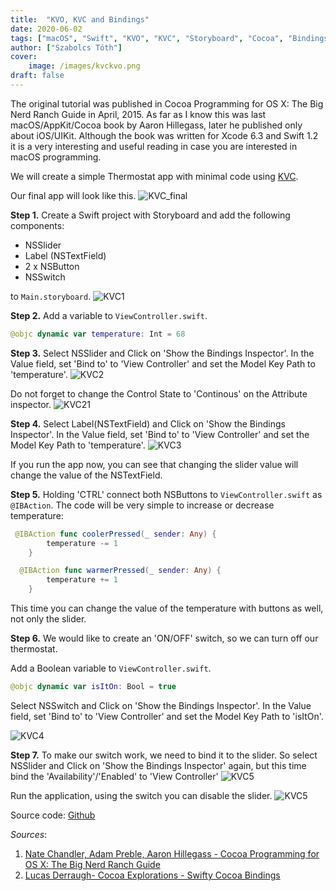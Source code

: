```yaml
---
title:  "KVO, KVC and Bindings"
date: 2020-06-02
tags: ["macOS", "Swift", "KVO", "KVC", "Storyboard", "Cocoa", "Bindings"]
author: ["Szabolcs Tóth"]
cover:
    image: /images/kvckvo.png
draft: false
---
```


The original tutorial was published in Cocoa Programming for OS X: The Big Nerd Ranch Guide in April, 2015. As far as I know this was last macOS/AppKit/Cocoa book by Aaron Hillegass, later he published only about iOS/UIKit. Although the book was written for Xcode 6.3 and Swift 1.2 it is a very interesting and useful reading in case you are interested in macOS programming.

We will create a simple Thermostat app with minimal code using [KVC](https://developer.apple.com/library/archive/documentation/General/Conceptual/DevPedia-CocoaCore/KeyValueCoding.html).

Our final app will look like this.
![KVC_final](/images/KVC.png)

**Step 1.**
Create a Swift project with Storyboard and add the following components:
- NSSlider
- Label (NSTextField)
- 2 x NSButton
- NSSwitch

 to ```Main.storyboard```.
![KVC1](/images/KVC1.png)

**Step 2.**
Add a variable to ```ViewController.swift```.
```swift
@objc dynamic var temperature: Int = 68
```

**Step 3.**
Select NSSlider and Click on 'Show the Bindings Inspector'.
In the Value field, set 'Bind to' to 'View Controller' and set the Model Key Path to 'temperature'.
![KVC2](/images/KVC2.png)

Do not forget to change the Control State to 'Continous' on the Attribute inspector.
![KVC21](/images/KVC21.png)

**Step 4.**
Select Label(NSTextField) and Click on 'Show the Bindings Inspector'.
In the Value field, set 'Bind to' to 'View Controller' and set the Model Key Path to 'temperature'.
![KVC3](/images/KVC3.png)

If you run the app now, you can see that changing the slider value will change the value of the NSTextField.

**Step 5.**
Holding 'CTRL' connect both NSButtons to ```ViewController.swift``` as ```@IBAction```.
The code will be very simple to increase or decrease temperature:
```swift
 @IBAction func coolerPressed(_ sender: Any) {
        temperature -= 1
    }
 ```

```swift
  @IBAction func warmerPressed(_ sender: Any) {
        temperature += 1
    }
```

This time you can change the value of the temperature with buttons as well, not only the slider.

**Step 6.**
We would like to create an 'ON/OFF' switch, so we can turn off our thermostat.

Add a Boolean variable to ```ViewController.swift```.

```swift
@objc dynamic var isItOn: Bool = true
```

Select NSSwitch and Click on 'Show the Bindings Inspector'.
In the Value field, set 'Bind to' to 'View Controller' and set the Model Key Path to 'isItOn'.

![KVC4](/images/KVC4.png)

**Step 7.**
To make our switch work, we need to bind it to the slider. So select NSSlider and Click on 'Show the Bindings Inspector' again, but this time bind the 'Availability'/'Enabled' to 'View Controller'
![KVC5](/images/KVC5.png)

Run the application, using the switch you can disable the slider.
![KVC5](/images/KVC6.png)

Source code: [Github](https://github.com/kicsipixel/Cocoa-Samples/tree/master/KVC)

_Sources_:
1. [Nate Chandler, Adam Preble, Aaron Hillegass - Cocoa Programming for OS X: The Big Nerd Ranch Guide](https://www.oreilly.com/library/view/cocoa-programming-for/9780134077130)
2. [Lucas Derraugh- Cocoa Explorations - Swifty Cocoa Bindings](https://www.youtube.com/watch?v=7prw9BH1bRo)

